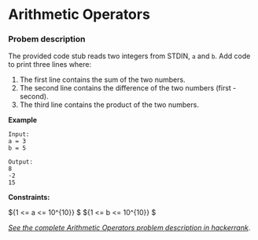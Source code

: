 # Arithmetic Operators

### Probem description

The provided code stub reads two integers from STDIN, `a` and `b`. Add code to print three lines where:

1. The first line contains the sum of the two numbers.
2. The second line contains the difference of the two numbers (first - second).
3. The third line contains the product of the two numbers.


**Example**

    Input: 
    a = 3 
    b = 5

    Output: 
    8
    -2
    15

**Constraints:**

${1 <= a <= 10^{10}} $
${1 <= b <= 10^{10}} $



  *[See the complete Arithmetic Operators problem description in hackerrank](https://www.hackerrank.com/challenges/python-arithmetic-operators/problem?isFullScreen=true)*.

